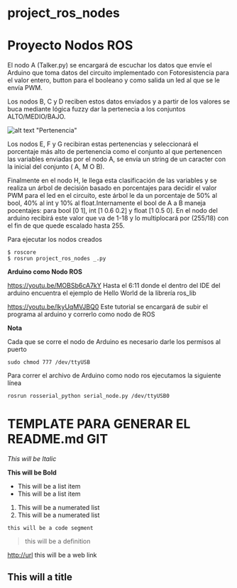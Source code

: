 # project_ros_nodes

Proyecto Nodos ROS
=============

El nodo A (Talker.py) se encargará de escuchar los datos que envíe el Arduino que toma datos del circuito implementado con Fotoresistencia para el valor entero, button para el booleano y como salida un led al que se le envía PWM.

Los nodos B, C y D reciben estos datos enviados y a partir de los valores se buca mediante lógica fuzzy dar la pertenecia a los conjuntos ALTO/MEDIO/BAJO.

![alt text](/home/amy/Imágenes/pertenencia.png) "Pertenencia"

Los nodos E, F y G recibiran estas pertenencias y seleccionará el porcentaje más alto de pertenencia como el conjunto al que pertenencen las variables enviadas por el nodo A, se envía un string de un caracter con la inicial del conjunto ( A, M O B). 

Finalmente en el nodo H, le llega esta clasificación de las variables y se realiza un árbol de decisión basado en porcentajes para decidir el valor PWM para el led en el circuito, este árbol le da un porcentaje de 50% al bool, 40% al int y 10% al float.Internamente el bool de A a B maneja pocentajes: para bool [0 1], int [1 0.6 0.2] y float [1 0.5 0]. En el nodo del arduino recibirá este valor que va de 1-18 y lo multiplocará por (255/18) con el fin de que quede escalado hasta 255.

Para ejecutar los nodos creados

``` 
$ roscore
$ rosrun project_ros_nodes _.py
```

**Arduino como Nodo ROS**

<https://youtu.be/MOBSb6cA7kY> Hasta el 6:11 donde el dentro del IDE del arduino encuentra el ejemplo de Hello World de la librería ros_lib

<https://youtu.be/lkyUqMVJBQ0> Este tutorial se encargará de subir el programa al arduino y correrlo como nodo de ROS

**Nota**

Cada que se corre el nodo de Arduino es necesario darle los permisos al puerto 

``` 
sudo chmod 777 /dev/ttyUSB
```
Para correr el archivo de Arduino como nodo ros ejecutamos la siguiente línea

``` 
rosrun rosserial_python serial_node.py /dev/ttyUSB0
```

TEMPLATE PARA GENERAR EL README.md GIT
==============

*This will be Italic*

**This will be Bold**

- This will be a list item
- This will be a list item

1. This will be a numerated list 
2. This will be a numerated list 

``` 
this will be a code segment
```

> this will be a definition

<http://url> this will be a web link

<!--this will a comment-->

This will a title
--------------
